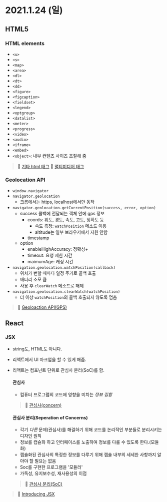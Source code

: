 # 2021.1.24 (일)

## HTML5

### HTML elements

- `<u>`
- `<s>`
- `<map>`
- `<area>`
- `<dl>`
- `<dt>`
- `<dd>`
- `<figure>`
- `<figcaption>`
- `<fieldset>`
- `<legend>`
- `<optgroup>`
- `<datalist>`
- `<meter>`
- `<progress>`
- `<video>`
- `<audio>`
- `<iframe>`
- `<embed>`
- `<object>`: 내부 컨텐츠 사이즈 조절해 줌

> 📖 [기타 html 태그](https://www.zerocho.com/category/HTML&DOM/post/5825983aaff5c7001827996f)
> 📖 [멀티미디어 태그](https://www.zerocho.com/category/HTML&DOM/post/58f0f1b784948300180b0c75)

### Geolocation API

- `window.navigator`
- `navigator.geolocation`
  - 크롬에서는 https, localhost에서만 동작
- `navigator.geolocation.getCurrentPosition(success, error, option)`
  - success 콜백에 전달되는 객체 안에 gps 정보
    - coords: 위도, 경도, 속도, 고도, 정확도 등
      - 속도 측정: `watchPosition` 메소드 이용
      - altitude는 일부 브라우저에서 지원 안함
    - timestamp
  - option
    - enableHighAccuracy: 정확성+
    - timeout: 요청 제한 시간
    - maimumAge: 캐싱 시간
- `navigation.geolocation.watchPosition(callback)`
  - 위치가 변할 때마다 일정 주기로 콜백 호출
  - 배터리 소모 큼
  - 사용 후 `clearWatch` 메소드로 해제
- `navigation.geolocation.clearWatch(watchPosition)`
  - 더 이상 `watchPosition`의 콜백 호출되지 않도록 멈춤

> 📖 [Geoloaction API(GPS)](https://www.zerocho.com/category/HTML&DOM/post/59155228a22a5d001827ea5d)

## React

### JSX

- string도, HTML도 아니다.
- 리액트에서 UI 마크업을 할 수 있게 해줌.
- 리액트는 컴포넌트 단위로 관심사 분리(SoC)를 함.

  #### 관심사

  - 컴퓨터 프로그램의 코드에 영향을 미치는 _정보 집합_

  > 📖 [관심사(concern)](<https://ko.wikipedia.org/wiki/%EA%B4%80%EC%8B%AC%EC%82%AC_(%EC%BB%B4%ED%93%A8%ED%84%B0_%EA%B3%BC%ED%95%99)>)

  #### 관심사 분리(Seperation of Concerns)

  - 각기 _다른_ 문제(관심사)를 해결하기 위해 코드를 논리적인 부분들로 분리시키는 디자인 원칙
  - 정보를 캡슐화 하고 인터페이스를 노출하여 정보를 다룰 수 있도록 한다.(모듈화)
  - 캡슐화된 관심사의 특정한 정보를 다루기 위해 캡슐 내부의 세세한 사항까지 알아야 할 필요는 없음
  - Soc를 구현한 프로그램을 '모듈러'
  - 가독성, 유지보수성, 재사용성의 이점

  > 📖 [관심사 분리(SoC)](https://ko.wikipedia.org/wiki/%EA%B4%80%EC%8B%AC%EC%82%AC_%EB%B6%84%EB%A6%AC)

> 📖 [Introducing JSX](https://reactjs.org/docs/introducing-jsx.html)
